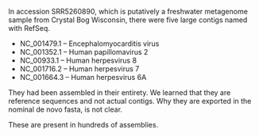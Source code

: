 In accession SRR5260890, which is putatively a freshwater metagenome sample from Crystal Bog Wisconsin, there were five large contigs named with RefSeq.

  - NC_001479.1 – Encephalomyocarditis virus
  - NC_001352.1 – Human papillomavirus 2 
  - NC_00933.1 – Human herpesvirus 8
  - NC_001716.2 – Human herpesvirus 7
  - NC_001664.3 – Human herpesvirus 6A

They had been assembled in their entirety.  We learned that they are reference sequences and not actual contigs.  Why they are exported in the nominal de novo fasta, is not clear.

These are present in hundreds of assemblies.
